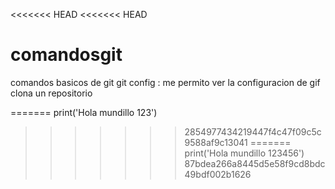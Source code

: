 <<<<<<< HEAD
<<<<<<< HEAD
# comandosgit 
comandos basicos de git 
git config : me permito ver la configuracion de gif
clona un repositorio

=======
print('Hola mundillo 123')
>>>>>>> 2854977434219447f4c47f09c5c9588af9c13041
=======
print('Hola mundillo 123456')
>>>>>>> 87bdea266a8445d5e58f9cd8bdc49bdf002b1626
